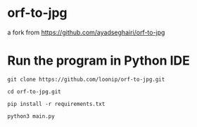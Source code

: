 # orf-to-jpg

a fork from https://github.com/ayadseghairi/orf-to-jpg

# Run the program in Python IDE

`git clone https://github.com/loonip/orf-to-jpg.git`

`cd orf-to-jpg.git`

`pip install -r requirements.txt`

`python3 main.py`
